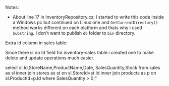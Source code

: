 Notes:
 - About line 17 in InventoryRepository.cs: 
 I started to write this code inside a Windows pc but continued on Linux one and ```GetCurrentDirectory()``` method works different on each platform and thats why i used ```Substring```. I don't want to publish ```db``` folder to ```bin``` directory.


Extra Id column in sales table:

Since there is no Id field for inventory-sales table i created one to make delete and update operations much easier.


select sl.Id,StoreName,ProductName,Date, SalesQuantity,Stock
                       from sales as sl inner join stores as st on sl.StoreId=st.Id 
                       inner join products as p on sl.ProductId=p.Id where SalesQuantity > 0;"
